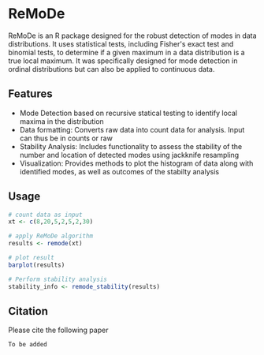 # ReMoDe

ReMoDe is an R package designed for the robust detection of modes in data distributions. It uses statistical tests, including Fisher's exact test and binomial tests, to determine if a given maximum in a data distribution is a true local maximum. It was specifically designed for mode detection in ordinal distributions but can also be applied to continuous data. 

## Features

* Mode Detection based on recursive statical testing to identify local maxima in the distribution
* Data formatting: Converts raw data into count data for analysis. Input can thus be in counts or raw
* Stability Analysis: Includes functionality to assess the stability of the number and location of detected modes using jackknife resampling
* Visualization: Provides methods to plot the histogram of data along with identified modes, as well as outcomes of the stabilty analysis

## Usage 

```R
# count data as input
xt <- c(8,20,5,2,5,2,30)

# apply ReMoDe algorithm 
results <- remode(xt)

# plot result
barplot(results)

# Perform stability analysis 
stability_info <- remode_stability(results)
```

## Citation

Please cite the following paper 
```
To be added
```